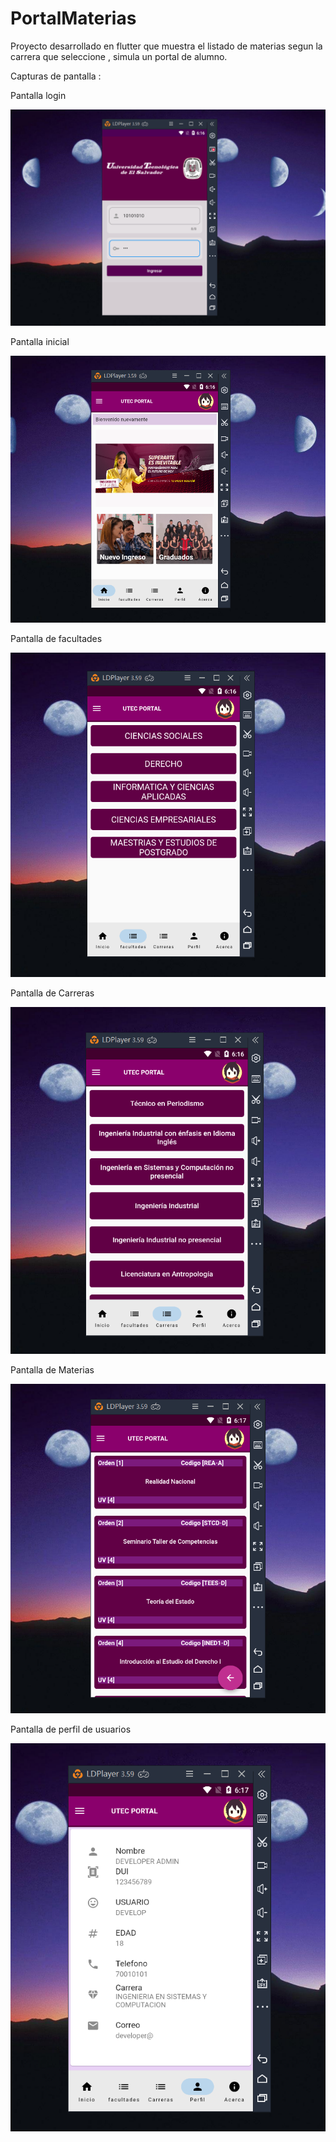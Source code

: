 # PortalMaterias
Proyecto desarrollado en flutter que muestra el listado de materias segun la carrera que seleccione , simula un portal de alumno. 

Capturas de pantalla :

Pantalla login

![alt text](https://github.com/henry15ea/PortalMaterias/blob/main/capturas/SnapCrab_NoName_2023-6-1_17-16-19_No-00.png?raw=true)

Pantalla inicial 

![alt text](https://github.com/henry15ea/PortalMaterias/blob/main/capturas/SnapCrab_NoName_2023-6-1_17-16-30_No-00.png?raw=true)

Pantalla de facultades 

![alt text](https://github.com/henry15ea/PortalMaterias/blob/main/capturas/SnapCrab_NoName_2023-6-1_17-16-37_No-00.png?raw=true)


Pantalla de Carreras 

![alt text](https://github.com/henry15ea/PortalMaterias/blob/main/capturas/SnapCrab_NoName_2023-6-1_17-16-43_No-00.png?raw=true)

Pantalla de Materias

![alt text](https://github.com/henry15ea/PortalMaterias/blob/main/capturas/SnapCrab_NoName_2023-6-1_17-17-2_No-00.png?raw=true)

Pantalla de perfil de usuarios

![alt text](https://github.com/henry15ea/PortalMaterias/blob/main/capturas/SnapCrab_NoName_2023-6-1_17-17-10_No-00.png?raw=true)
